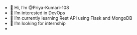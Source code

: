 - 👋 Hi, I’m @Priya-Kumari-108
- 👀 I’m interested in DevOps
- 🌱 I’m currently learning Rest API using Flask and MongoDB
- 💞️ I’m looking for internship
- 

<!---
Priya-Kumari-108/Priya-Kumari-108 is a ✨ special ✨ repository because its `README.md` (this file) appears on your GitHub profile.
You can click the Preview link to take a look at your changes.
--->
